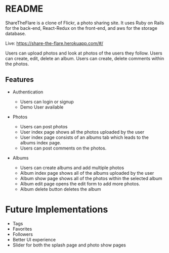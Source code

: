 # README

ShareTheFlare is a clone of Flickr, a photo sharing site. It uses Ruby on Rails for the back-end, React-Redux on the front-end, and aws for the storage database.

Live: https://share-the-flare.herokuapp.com/#/

Users can upload photos and look at photos of the users they follow.
Users can create, edit, delete an album.
Users can create, delete comments within the photos.

## Features
- Authentication
  - Users can login or signup
  - Demo User available
  
- Photos
  - Users can post photos
  - User index page shows all the photos uploaded by the user
  - User index page consists of an albums tab which leads to the albums index page.
  - Users can post comments on the photos.

- Albums
  - Users can create albums and add multiple photos
  - Album index page shows all of the albums uploaded by the user
  - Album show page shows all of the photos within the selected album
  - Album edit page opens the edit form to add more photos.
  - Album delete button deletes the album





# Future Implementations
- Tags
- Favorites
- Followers
- Better UI experience
- Slider for both the splash page and photo show pages
